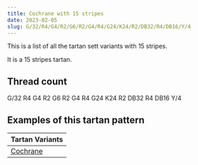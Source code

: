 ```yaml
---
title: Cochrane with 15 stripes
date: 2023-02-05
slug: G/32/R4/G4/R2/G6/R2/G4/R4/G24/K24/R2/DB32/R4/DB16/Y/4
---
```

This is a list of all the tartan sett variants with 15 stripes.

It is a 15 stripes tartan.


## Thread count
G/32 R4 G4 R2 G6 R2 G4 R4 G24 K24 R2 DB32 R4 DB16 Y/4

## Examples of this tartan pattern

| Tartan Variants |
|---------------|
| [Cochrane](/variants/g/32/r4/g4/r2/g6/r2/g4/r4/g24/k24/r2/db32/r4/db16/y/4-db000064-g004c00-k000000-nd0d0d0-rc80000-yffc800)||

